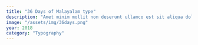 ```yaml
---
title: "36 Days of Malayalam type"
description: "Amet minim mollit non deserunt ullamco est sit aliqua dolor do amet sint. Velit officia consequat duis enim velit mollit. Exercitation veniam consequat sunt nostrud amet."
image: "/assets/img/36days.png"
year: 2018
category: "Typography"
---
```

